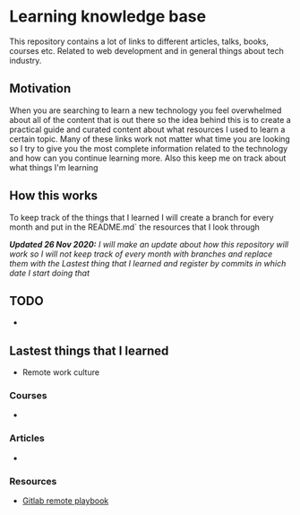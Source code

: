 # Learning knowledge base

This repository contains a lot of links to different articles, talks, books, courses etc. Related to web development and in general things about tech industry.

## Motivation

When you are searching to learn a new technology you feel overwhelmed about all of the content that is out there so the idea behind this is to create a practical guide and curated content about what resources I used to learn a certain topic. Many of these links work not matter what time you are looking so I try to give you the most complete information related to the technology and how can you continue learning more. Also this keep me on track about what things I'm learning

## How this works

To keep track of the things that I learned I will create a branch for every month and put in the README.md` the resources that I look through

**_Updated 26 Nov 2020:_** _I will make an update about how this repository will work so I will not keep track of every month with branches and replace them with the Lastest thing that I learned and register by commits in which date I start doing that_

## TODO

-

## Lastest things that I learned

- Remote work culture
### Courses

-


### Articles

-

### Resources

- [Gitlab remote playbook](https://about.gitlab.com/resources/downloads/ebook-remote-playbook.pdf)
